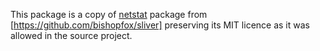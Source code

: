 This package is a copy of [netstat](https://github.com/BishopFox/sliver/tree/master/implant/sliver/netstat) package from [https://github.com/bishopfox/sliver] preserving its MIT licence
as it was allowed in the source project.
